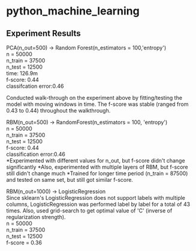 # python_machine_learning

<h2> Experiment Results </h2>

<p>
PCA(n_out=500) -> Random Forest(n_estimators = 100,'entropy') <br/>
n = 50000 <br/>
n_train = 37500 <br/>
n_test = 12500 <br/>
time: 126.9m <br/>
f-score: 0.44 <br/>
classifcation error:0.46 <br/>
</p>

<p>
Conducted walk-through on the experiment above by fitting/testing the model with moving windows in time. 
The f-score was stable (ranged from 0.43 to 0.44) throughout the walkthrough.
</p>
<p>
RBM(n_out=500) -> RandomForest(n_estimators = 100, 'entropy')<br/>
n = 50000<br/>
n_train = 37500<br/>
n_test = 12500<br/>
f-score: 0.44<br/>
classification error:0.46<br/>
*Experimented with different values for n_out, but f-score didn't change significantly
*Also, experimented with multiple layers of RBM, but f-score still didn't change much
*Trained for longer time period (n_train = 87500) and tested on same set, but still got similar f-score.
</p>
<p>
RBM(n_out=1000) -> LogisticRegression<br/>
Since sklearn's LogisticRegression does not support labels with multiple columns, LogisticRegression was performed label by label for a total of 43 times. 
Also, used grid-search to get optimal value of 'C' (inverse of regularization strength).<br/>
n = 50000<br/>
n_train = 37500<br/>
n_test = 12500<br/>
f-score = 0.36<br/>
</p>












